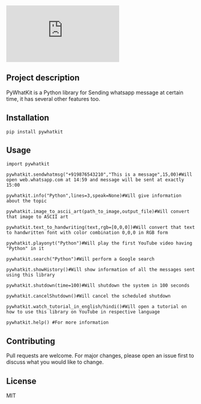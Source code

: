 ![alt text](http://img.dafont.com/preview.php?text=PyWhatKit&ttf=samarkan0&ext=1&size=41&psize=l&y=52)

## Project description

PyWhatKit is a Python library for Sending whatsapp message at certain time, it has several other features too.

## Installation
```
pip install pywhatkit
````
## Usage
```
import pywhatkit

pywhatkit.sendwhatmsg("+919876543210","This is a message",15,00)#Will open web.whatsapp.com at 14:59 and message will be sent at exactly 15:00

pywhatkit.info("Python",lines=3,speak=None)#Will give information about the topic

pywhatkit.image_to_ascii_art(path_to_image,output_file)#Will convert that image to ASCII art

pywhatkit.text_to_handwriting(text,rgb=[0,0,0])#Will convert that text to handwritten font with color combination 0,0,0 in RGB form

pywhatkit.playonyt("Python")#Will play the first YouTube video having "Python" in it

pywhatkit.search("Python")#Will perform a Google search

pywhatkit.showHistory()#Will show information of all the messages sent using this library

pywhatkit.shutdown(time=100)#Will shutdown the system in 100 seconds

pywhatkit.cancelShutdown()#Will cancel the scheduled shutdown

pywhatkit.watch_tutorial_in_english/hindi()#Will open a tutorial on how to use this library on YouTube in respective language

pywhatkit.help() #For more information
```
## Contributing
Pull requests are welcome. For major changes, please open an issue first to discuss what you would like to change.

## License
MIT

